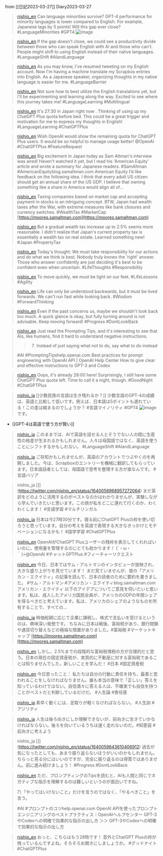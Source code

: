 
from [[日記2023-03-27]]
Diary2023-03-27
> [nishio_en](https://twitter.com/nishio_en/status/1640056568195743744) Can language minorities survive?  GPT-4 performance for minority languages is lower compared to English. For example, Japanese lags by 5 points! Will this gap ever close? #LanguageMinorities #GPT4
>  ![image](https://pbs.twimg.com/media/FsKmvlTakAIuMa4?format=jpg&name=medium#.png)

> [nishio_en](https://twitter.com/nishio_en/status/1640056657182097410) If the gap doesn't close, we could see a productivity divide between those who can speak English with AI and those who can't. People might shift to using English instead of their native languages.  #LanguageShift #AIandLanguage

> [nishio_en](https://twitter.com/nishio_en/status/1640056842805182465) As you may know, I've resumed tweeting on my English account. Now I'm having a machine translate my Scrapbox entries into English. As a Japanese speaker, organizing thoughts in my native language is easier for me.  #LanguageBarrier

> [nishio_en](https://twitter.com/nishio_en/status/1640056968957272064) Not sure how to best utilize the English translations yet, but I'll be experimenting and learning along the way. Excited to see where this journey takes me!  #LanguageLearning #Multilingual

> [nishio_en](https://twitter.com/nishio_en/status/1640057101681823744) It's 27:30 in Japan right now . Thinking of using up my ChatGPT Plus quota before bed. This could be a great trigger and motivation for me to express my thoughts in English!  #LanguageLearning #ChatGPTPlus

> [nishio_en](https://twitter.com/nishio_en/status/1640057198205341697) Wish OpenAI would show the remaining quota for ChatGPT Plus users. It would be so helpful to manage usage better!
>  @OpenAI
>   #ChatGPTPlus #FeatureRequest

> [nishio_en](https://twitter.com/nishio_en/status/1640057336835510272) Big excitement in Japan today as Sam Altman's interview was aired!  Haven't watched it yet, but I read his 'American Equity' article and wrote a summary for Japanese readers.  #SamAltman #AmericanEquityblog.samaltman.com
>  American Equity
>  I’d like feedback on the following idea. I think that every adult US citizen should get an annual share of the US GDP. I believe that owning something like a share in America would align all of...

> [nishio_en](https://twitter.com/nishio_en/status/1640057720320712704) Taxing companies based on market cap and accepting payment in stocks is an intriguing concept.  BTW, Japan had wealth taxes after the War, with extreme measures like bank closures and currency switches. #WealthTax #MarketCap [https://moores.samaltman.com](https://moores.samaltman.com)

> [nishio_en](https://twitter.com/nishio_en/status/1640057879251259392) But a gradual wealth tax increase up to 2.5% seems more reasonable. I didn't realize that Japan's current property tax is essentially a wealth tax on real estate. Learned something new!  #Japan #PropertyTax

> [nishio_en](https://twitter.com/nishio_en/status/1640058749477097474) Today's thought: We must take responsibility for our actions and do what we think is best. Nobody truly knows the 'right' answer. Those who answer confidently are just deciding it's best to be confident even when uncertain.  #LifeThoughts #Responsibility

> [nishio_en](https://twitter.com/nishio_en/status/1640059413204733954) To move quickly, we must be light on our feet.  #LifeLessons #Agility

> [nishio_en](https://twitter.com/nishio_en/status/1640059539419705344) Life can only be understood backwards, but it must be lived forwards. We can't run fast while looking back. #Wisdom #ForwardThinking

> [nishio_en](https://twitter.com/nishio_en/status/1640059643610406912) Even if the past concerns us, maybe we shouldn't look back too much. A quick glance is okay, but fully turning around is not advisable. Keep moving forward!  #Progress #DontLookBack

> [nishio_en](https://twitter.com/nishio_en/status/1640067886709608448) Just read the Prompting Tips, and it's interesting to see that AIs, like humans, find it hard to understand negative instructions.
>
>  > 7. Instead of just saying what not to do, say what to do instead
>
>    #AI #PromptingTipshelp.openai.com
>  Best practices for prompt engineering with OpenAI API | OpenAI Help Center
>  How to give clear and effective instructions to GPT-3 and Codex

> [nishio_en](https://twitter.com/nishio_en/status/1640067953155788801) Oops, it's already 28:00 here!  Surprisingly, I still have some ChatGPT Plus quota left. Time to call it a night, though.  #GoodNight #ChatGPTPlus


> [nishio_ja](https://twitter.com/nishio_en/status/1640056568195743744) [[少数民族の言語は生き残れるか？]] 少数言語のGPT-4の成績は、英語と比較して低いです。例えば、日本語は5ポイントも遅れている！この差は縮まるのでしょうか？ #言語マイノリティ #GPT4
>  ![image](https://pbs.twimg.com/media/FsKmvlTakAIuMa4?format=jpg&name=medium#.png)です。
- [[GPT-4は英語で使う方が賢い]]

> [nishio_ja](https://twitter.com/nishio_en/status/1640056657182097410) このままでは、AIで英語を話せる人とそうでない人の間に生産性の格差が生まれるかもしれません。人々は母国語ではなく、英語を使うことにシフトするかもしれない。 #LanguageShift #AIandLanguage

> [nishio_ja](https://twitter.com/nishio_en/status/1640056842805182465) ご存知かもしれませんが、英語のアカウントでつぶやくのを再開しました。今は、Scrapboxのエントリーを機械に翻訳してもらっています。日本語話者としては、母国語で思考を整理する方が楽なんです。 #言語バリア

> nishio_ja []](https://twitter.com/nishio_en/status/1640056968957272064) まだ英訳をどのように活用するのがベストなのかはわかりませんが、実験しながら学んでいきたいと思います。この旅が私をどこに連れて行くのか、わくわくします！ #言語学習 #マルチリンガル

> [nishio_ja](https://twitter.com/nishio_en/status/1640057101681823744) 日本は今27時30分です。寝る前にChatGPT Plusの枠を使い切ろうと思っています。自分の考えを英語で表現する大きなきっかけとモチベーションになるかも！ #語学学習 #ChatGPTPlus

> [nishio_en](https://twitter.com/nishio_en/status/1640057198205341697) OpenAIがChatGPT Plusユーザーの残枠を表示してくれればいいのに。使用量を管理するのにとても助かります！
(´・ω・｀)>@OpenAI
>  #チャットGPTPlus #フィーチャーリクエスト

> [nishio_en](https://twitter.com/nishio_en/status/1640057336835510272) 今日、日本ではサム・アルトマンのインタビューが放映され、大きな盛り上がりを見せています！ まだ見ていませんが、彼の「アメリカン・エクイティ」の記事を読んで、日本の読者のために要約を書きました。 #サム・アルトマン #アメリカン・エクイティblog.samaltman.com
>  アメリカン・エクイティ
>  以下のアイデアについてご意見を伺いたいと思います。私は、成人したアメリカ国民全員が、アメリカのGDPの年間シェアを得るべきだと考えています。私は、アメリカのシェアのようなものを所有することで、すべての...

> [nishio_ja](https://twitter.com/nishio_en/status/1640057720320712704) 時価総額に応じて企業に課税し、株式で支払いを受けるというのは、興味深い発想です。 ちなみに日本は戦後、富裕税があり、銀行閉鎖や通貨切り替えなどの極端な措置がありました。#富裕税 #マーケットキャップ [https://moores.samaltman.com](https://moores.samaltman.com)

> [nishio_en](https://twitter.com/nishio_en/status/1640057879251259392) しかし、2.5%までの段階的な富裕税増税の方が合理的だと思う。日本の現在の固定資産税が、実質的に不動産に対する富裕税であることは知りませんでした。新しいことを学んだ！ #日本 #固定資産税

> [nishio_en](https://twitter.com/nishio_en/status/1640058749477097474) 今日思ったこと： 私たちは自分の行動に責任を持ち、最善と思われることをしなければなりません。誰も本当の意味で「正しい」答えを知っているわけではない。自信満々に答える人は、不確実でも自信を持つことがベストだと判断しているだけだ。 #人生論 #責任感

> [nishio_ja](https://twitter.com/nishio_en/status/1640059413204733954) 素早く動くには、足取りが軽くなければならない。 #人生訓 #アジリティ

> [nishio_ja](https://twitter.com/nishio_en/status/1640059539419705344) 人生は後ろ向きにしか理解できないが、前向きに生きていかなければならない。後ろを向いているうちは速く走れないのだ。#知恵袋 #前向きに考えよう

> nishio_ja []](https://twitter.com/nishio_en/status/1640059643610406912) 過去が気になったとしても、あまり振り返らないほうがいいのかもしれません。ちらっと見る分にはいいのですが、完全に振り返るのは得策ではありません。前に進み続けましょう！ #Progress #DontLookBack

> [nishio_en](https://twitter.com/nishio_en/status/1640067886709608448) ただ、プロンプティングのTipsを読むと、AIも人間と同じでネガティブな指示を理解するのは難しいというのが面白いですね。
>
>  7）「やってはいけないこと」だけを言うのではなく、「やるべきこと」を言う。
>
>  #AI #プロンプトのコツhelp.openai.com
>  OpenAI APIを使ったプロンプトエンジニアリングのベストプラクティス｜OpenAIヘルプセンター
>  GPT-3やCodexへの明確で効果的な指示の出し方 ＞＞ GPT-3やCodexへの明確で効果的な指示の出し方

> [nishio_en](https://twitter.com/nishio_en/status/1640067953155788801) おっと、こちらはもう28時です！ 意外とChatGPT Plusの枠が残っているんですよね。そろそろお開きにしましょうか。 #グッドナイト #ChatGPTPlus


